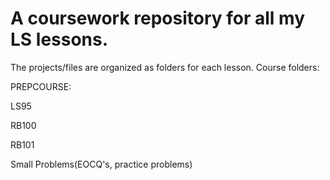 # A coursework repository for all my LS lessons.

 The projects/files are organized as folders for each lesson. Course folders: 

PREPCOURSE:

LS95

RB100

RB101

Small Problems(EOCQ's, practice problems)
